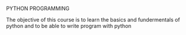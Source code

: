 PYTHON PROGRAMMING

The objective of this course is to learn the basics and fundermentals of python and to be able to write program with python
